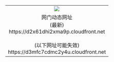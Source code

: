 ﻿<table>
  <tr></tr>
  <tr><td colspan=2 align=center><img src="https://d2x61dhi2xma9p.cloudfront.net/Up/oGate.jpg" /></td></tr>
  <tr><td colspan=2 align=center>网门动态网址<br/>(最新)
<br>https://d2x61dhi2xma9p.cloudfront.net
<br/><br/>(以下网址可能失效)
<br>https://d3mfc7cdmc2y4u.cloudfront.net
    </td>
  </tr>
</table>
